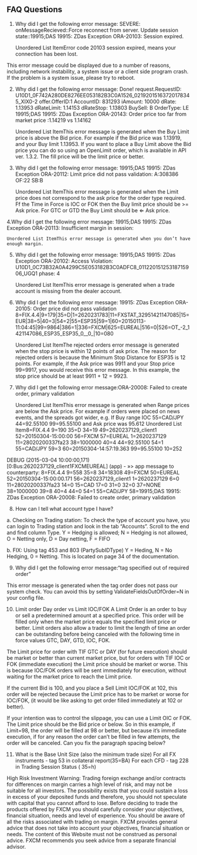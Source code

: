 ## FAQ Questions

1. Why did I get the following error message: SEVERE: onMessageRecieved::Force reconnect from server. Update session state::19915;DAS 19915: ZDas Exception ORA-20103: Session expired.

    Unordered List ItemError code 20103 session expired, means your connection has been lost.

This error message could be displayed due to a number of reasons, including network instability, a system issue or a client side program crash. If the problem is a system issue, please try to reboot.

2. Why did I get the following error message: Done! request.RequestID: U10D1_0F742A280DE8276EE053182B3C0A1526_02192015163720178345_XIX0-2 offer.OfferID:1 AccountID: 831293 iAmount: 10000 dRate: 1.13953 dRateLimit: 1.14153 dRateStop: 1.13803 BuySell: B OrderType: LE 19915;DAS 19915: ZDas Exception ORA-20143: Order price too far from market price :1.14219 vs 1.14162

    Unordered List ItemThis error message is generated when the Buy Limit price is above the Bid price. For example if the Bid price was 1.13919, and your Buy limit 1.13953. If you want to place a Buy Limit above the Bid price you can do so using an OpenLimit order, which is available in API ver. 1.3.2. The fill price will be the limit price or better.

3. Why did I get the following error message: 19915;DAS 19915: ZDas Exception ORA-20112: Limit price did not pass validation: A:308386 OF:22 SB:B

    Unordered List ItemThis error message is generated when the Limit price does not correspond to the ask price for the order type required. Ff the Time in Force is IOC or FOK then the Buy limit price should be >= Ask price. For GTC or GTD the Buy Limit should be ⇐ Ask price.

4.Why did I get the following error message: 19915;DAS 19915: ZDas Exception ORA-20113: Insufficient margin in session:

    Unordered List ItemThis error message is generated when you don’t have enough margin.

5. Why did I get the following error message: 19915;DAS 19915: ZDas Exception ORA-20102: Access Violation: U10D1_0C73B32A0A4299C5E053182B3C0ADFC8_01122015125318715906_UGQ1 phase: 4

    Unordered List ItemThis error message is generated when a trade account is missing from the dealer account.

6. Why did I get the following error message: 19915: ZDas Exception ORA-20105: Order price did not pass validation 8=FIX.4.4|9=179|35=D|1=2620231783|11=FXSTAT_32951421147085|15=EUR|38=5|40=3|54=2|55=ESP35|59=1|60=20150113-11:04:45|99=9864|386=1|336=FXCM|625=EUREAL|516=0|526=OT_-2_1421147086_ESP35_ESP35_0__0_|10=080

    Unordered List ItemThe rejected orders error message is generated when the stop price is within 12 points of ask price. The reason for rejected orders is because the Minimum Stop Distance for ESP35 is 12 points. For example, if the Ask price was 9911 and your Stop price 99=9917, you would receive this error message. In this example, the stop price should be at least 9911 + 12 = 9923.

7. Why did I get the following error message:ORA-20008: Failed to create order, primary validation

    Unordered List ItemThis error message is generated when Range prices are below the Ask price. For example if orders were placed on news events, and the spreads got wider, e.g. If Buy range IOC 55=CAD/JPY 44=92.55100 99=95.55100 and Ask price was 95.612
    Unordered List Item8=FIX.4.4 9=190 35=D 34=19 49=2620237129_client1 52=20150304-15:00:00 56=FXCM 57=EUREAL 1=2620237129 11=28020200337fa23 38=1000000 40=4 44=92.55100 54=1 55=CAD/JPY 59=3 60=20150304-14:57:19.363 99=95.55100 10=252

DEBUG (2015-03-04 10:00:00,171) [0:Bus:2620237129_client1FXCMEUREAL] (app) - »> app message to counterparty: 8=FIX.4.4 9=558 35=8 34=18308 49=FXCM 50=EUREAL 52=20150304-15:00:00.171 56=2620237129_client1 1=2620237129 6=0 11=28020200337fa23 14=0 15=CAD 17=0 31=0 32=0 37=NONE 38=1000000 39=8 40=4 44=0 54=1 55=CAD/JPY 58=19915;DAS 19915: ZDas Exception ORA-20008: Failed to create order, primary validation

8. How can I tell what account type I have?

a. Checking on Trading station: To check the type of account you have, you can login to Trading station and look in the tab “Accounts”. Scroll to the end and find column Type. Y = Hedging is allowed; N = Hedging is not allowed, O = Netting only, D = Day netting, F = FIFO

b. FIX: Using tag 453 and 803 (PartySubIDType) Y = Heding, N = No Hedging, 0 = Netting. This is located on page 34 of the documentation.

9. Why did I get the following error message:“tag specified out of required order”

This error message is generated when the tag order does not pass our system check. You can avoid this by setting ValidateFieldsOutOfOrder=N in your config file.

10. Limit order Day order vs Limit IOC/FOK A Limit Order is an order to buy or sell a predetermined amount at a specified price. This order will be filled only when the market price equals the specified limit price or better. Limit orders also allow a trader to limit the length of time an order can be outstanding before being canceled with the following time in force values GTC, DAY, GTD, IOC, FOK.

The Limit price for order with TIF GTC or DAY (for future execution) should be market or better than current market price, but for orders with TIF IOC or FOK (immediate execution) the Limit price should be market or worse. This is because IOC/FOK orders will be sent immediately for execution, without waiting for the market price to reach the Limit price.

If the current Bid is 100, and you place a Sell Limit IOC/FOK at 102, this order will be rejected because the Limit price has to be market or worse for IOC/FOK, (it would be like asking to get order filled immediately at 102 or better).

If your intention was to control the slippage, you can use a Limit OIC or FOK. The Limit price should be the Bid price or below. So in this example, if Limit=98, the order will be filled at 98 or better, but because it’s immediate execution, if for any reason the order can’t be filled in few attempts, the order will be canceled. Can you fix the paragraph spacing below?

11. What is the Base Unit Size (also the minimum trade size) For all FX instruments - tag 53 in collateral report(35=BA) For each CFD - tag 228 in Trading Session Status ( 35=h)

High Risk Investment Warning: Trading foreign exchange and/or contracts for differences on margin carries a high level of risk, and may not be suitable for all investors. The possibility exists that you could sustain a loss in excess of your deposited funds and therefore, you should not speculate with capital that you cannot afford to lose. Before deciding to trade the products offered by FXCM you should carefully consider your objectives, financial situation, needs and level of experience. You should be aware of all the risks associated with trading on margin. FXCM provides general advice that does not take into account your objectives, financial situation or needs. The content of this Website must not be construed as personal advice. FXCM recommends you seek advice from a separate financial advisor. 